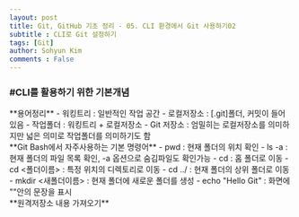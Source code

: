 ```yaml
---
layout: post
title: Git, GitHub 기초 정리 - 05. CLI 환경에서 Git 사용하기02
subtitle : CLI로 Git 설정하기
tags: [Git]
author: Sohyun Kim
comments : False
---
```


<h3>#CLI를 활용하기 위한 기본개념</h3>
**용어정리**   
- 워킹트리 : 일반적인 작업 공간   
- 로컬저장소 : [.git]폴더, 커밋이 들어있음   
- 작업폴더 : 워킹트리 + 로컬저장소   
- Git 저장소 : 엄밀히는 로컬저장소를 의미하지만 넓은 의미로 작업폴더를 의미하기도 함   
   
<br>
**Git Bash에서 자주사용하는 기본 명령어**   
- pwd : 현재 폴더의 위치 확인   
- ls -a : 현재 폴더의 파일 목록 확인, -a 옵션으로 숨김파일도 확인가능   
- cd : 홈 폴더로 이동   
- cd <폴더이름> : 특정 위치의 디렉토리로 이동   
- cd ../ : 현재 폴더의 상위 폴더로 이동   
- mkdir <새폴더이름> : 현재 폴더에 새로운 폴더를 생성   
- echo "Hello Git" : 화면에 ""안의 문장을 표시   
   
<br>
**원격저장소 내용 가져오기**   
